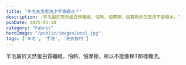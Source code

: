 ```yaml
---
title: "羊毛衣怎麼洗才不會縮水？"
description: :羊毛屬於天然蛋白質纖維，怕熱、怕摩擦。這篇教你怎麼洗不會縮水。"
pubDate: 2025-05-18
category: "Fabric"
heroImage: "/public/images/wool.jpg"
tags: ['羊毛', '手洗', '洗衣技巧']
---
```


羊毛屬於天然蛋白質纖維，怕熱、怕摩擦，所以不能像棉T那樣機洗。

